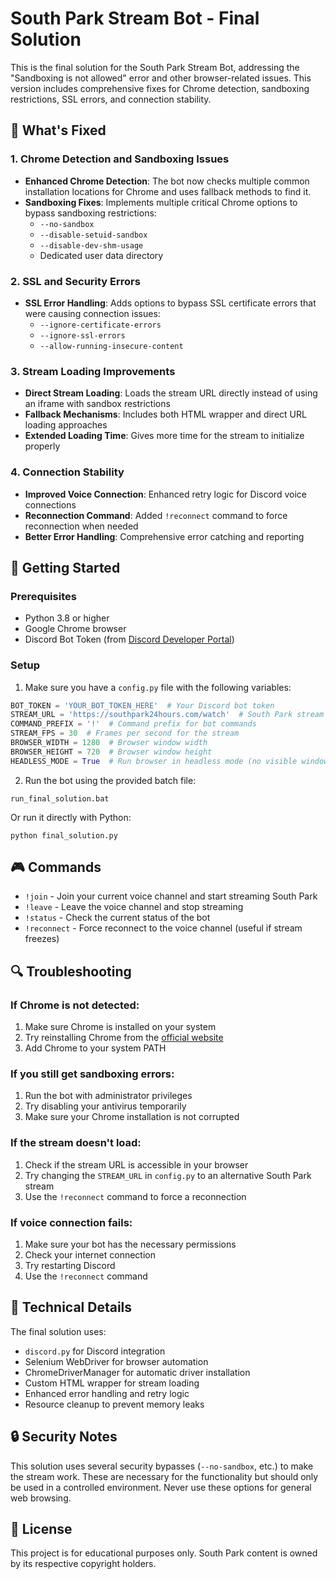# South Park Stream Bot - Final Solution

This is the final solution for the South Park Stream Bot, addressing the "Sandboxing is not allowed" error and other browser-related issues. This version includes comprehensive fixes for Chrome detection, sandboxing restrictions, SSL errors, and connection stability.

## 🔧 What's Fixed

### 1. Chrome Detection and Sandboxing Issues

- **Enhanced Chrome Detection**: The bot now checks multiple common installation locations for Chrome and uses fallback methods to find it.
- **Sandboxing Fixes**: Implements multiple critical Chrome options to bypass sandboxing restrictions:
  - `--no-sandbox`
  - `--disable-setuid-sandbox`
  - `--disable-dev-shm-usage`
  - Dedicated user data directory

### 2. SSL and Security Errors

- **SSL Error Handling**: Adds options to bypass SSL certificate errors that were causing connection issues:
  - `--ignore-certificate-errors`
  - `--ignore-ssl-errors`
  - `--allow-running-insecure-content`

### 3. Stream Loading Improvements

- **Direct Stream Loading**: Loads the stream URL directly instead of using an iframe with sandbox restrictions
- **Fallback Mechanisms**: Includes both HTML wrapper and direct URL loading approaches
- **Extended Loading Time**: Gives more time for the stream to initialize properly

### 4. Connection Stability

- **Improved Voice Connection**: Enhanced retry logic for Discord voice connections
- **Reconnection Command**: Added `!reconnect` command to force reconnection when needed
- **Better Error Handling**: Comprehensive error catching and reporting

## 🚀 Getting Started

### Prerequisites

- Python 3.8 or higher
- Google Chrome browser
- Discord Bot Token (from [Discord Developer Portal](https://discord.com/developers/applications))

### Setup

1. Make sure you have a `config.py` file with the following variables:

```python
BOT_TOKEN = 'YOUR_BOT_TOKEN_HERE'  # Your Discord bot token
STREAM_URL = 'https://southpark24hours.com/watch'  # South Park stream URL
COMMAND_PREFIX = '!'  # Command prefix for bot commands
STREAM_FPS = 30  # Frames per second for the stream
BROWSER_WIDTH = 1280  # Browser window width
BROWSER_HEIGHT = 720  # Browser window height
HEADLESS_MODE = True  # Run browser in headless mode (no visible window)
```

2. Run the bot using the provided batch file:

```
run_final_solution.bat
```

Or run it directly with Python:

```
python final_solution.py
```

## 🎮 Commands

- `!join` - Join your current voice channel and start streaming South Park
- `!leave` - Leave the voice channel and stop streaming
- `!status` - Check the current status of the bot
- `!reconnect` - Force reconnect to the voice channel (useful if stream freezes)

## 🔍 Troubleshooting

### If Chrome is not detected:

1. Make sure Chrome is installed on your system
2. Try reinstalling Chrome from the [official website](https://www.google.com/chrome/)
3. Add Chrome to your system PATH

### If you still get sandboxing errors:

1. Run the bot with administrator privileges
2. Try disabling your antivirus temporarily
3. Make sure your Chrome installation is not corrupted

### If the stream doesn't load:

1. Check if the stream URL is accessible in your browser
2. Try changing the `STREAM_URL` in `config.py` to an alternative South Park stream
3. Use the `!reconnect` command to force a reconnection

### If voice connection fails:

1. Make sure your bot has the necessary permissions
2. Check your internet connection
3. Try restarting Discord
4. Use the `!reconnect` command

## 📝 Technical Details

The final solution uses:

- `discord.py` for Discord integration
- Selenium WebDriver for browser automation
- ChromeDriverManager for automatic driver installation
- Custom HTML wrapper for stream loading
- Enhanced error handling and retry logic
- Resource cleanup to prevent memory leaks

## 🔒 Security Notes

This solution uses several security bypasses (`--no-sandbox`, etc.) to make the stream work. These are necessary for the functionality but should only be used in a controlled environment. Never use these options for general web browsing.

## 📜 License

This project is for educational purposes only. South Park content is owned by its respective copyright holders.